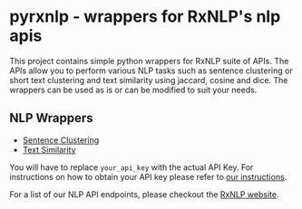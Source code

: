 # pyrxnlp - wrappers for RxNLP's nlp apis

This project contains simple python wrappers for RxNLP suite of APIs. The APIs allow you to perform various NLP tasks such as sentence clustering or short text clustering and text similarity using jaccard, cosine and dice. The wrappers can be used as is or can be modified to suit your needs. 

## NLP Wrappers
- [Sentence Clustering](https://github.com/RxNLP/pyrxnlp/tree/master/client)
- [Text Similarity](https://github.com/RxNLP/pyrxnlp/tree/master/client)

You will have to replace `your_api_key` with the actual API Key. For instructions on how to obtain your API key please refer to [our instructions](http://www.rxnlp.com/api-key/). 

For a list of our NLP API endpoints, please checkout the [RxNLP website](http://www.rxnlp.com/api-reference/).
 
